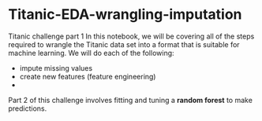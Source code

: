 # Titanic-EDA-wrangling-imputation
Titanic challenge part 1 In this notebook, we will be covering all of the steps required to wrangle the Titanic data set into a format that is suitable for machine learning. We will do each of the following:  
- impute missing values 
- create new features (feature engineering) 
- 
Part 2 of this challenge involves fitting and tuning a **random forest** to make predictions.
